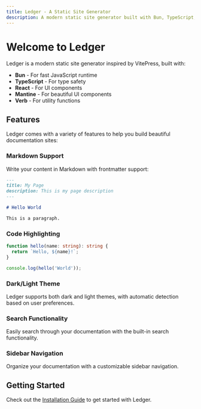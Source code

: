 ```yaml
---
title: Ledger - A Static Site Generator
description: A modern static site generator built with Bun, TypeScript, React, and Mantine
---
```


# Welcome to Ledger

Ledger is a modern static site generator inspired by VitePress, built with:

- **Bun** - For fast JavaScript runtime
- **TypeScript** - For type safety
- **React** - For UI components
- **Mantine** - For beautiful UI components
- **Verb** - For utility functions

## Features

Ledger comes with a variety of features to help you build beautiful documentation sites:

### Markdown Support

Write your content in Markdown with frontmatter support:

```md
---
title: My Page
description: This is my page description
---

# Hello World

This is a paragraph.
```

### Code Highlighting

```typescript
function hello(name: string): string {
  return `Hello, ${name}!`;
}

console.log(hello('World'));
```

### Dark/Light Theme

Ledger supports both dark and light themes, with automatic detection based on user preferences.

### Search Functionality

Easily search through your documentation with the built-in search functionality.

### Sidebar Navigation

Organize your documentation with a customizable sidebar navigation.

## Getting Started

Check out the [Installation Guide](/guide/installation) to get started with Ledger.